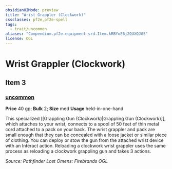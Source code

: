 ```yaml
---
obsidianUIMode: preview
title: "Wrist Grappler (Clockwork)"
cssclasses: pf2e,pf2e-spell
tags:
  - trait/uncommon
aliases: "Compendium.pf2e.equipment-srd.Item.kRBYoE6j2QUXQJGS"
license: OGL
---
```

# Wrist Grappler (Clockwork)
## Item 3
### [uncommon](uncommon "Uncommon Rarity Trait")


**Price** 40 gp; 
**Bulk** 2; **Size** med
**Usage** held-in-one-hand

This specialized [[Grappling Gun (Clockwork)|Grappling Gun (Clockwork)]], which attaches to your wrist, connects to a spool of 50 feet of thin metal cord attached to a pack on your back. The wrist grappler and pack are small enough that they can be concealed with a loose jacket or similar piece of clothing. You can deploy or stow the gun from the attached wrist device with an Interact action. Reloading a clockwork wrist grappler uses the same process as reloading a clockwork grappling gun and takes 3 actions.

*Source: Pathfinder Lost Omens: Firebrands*
*OGL*
